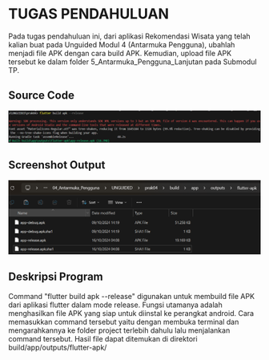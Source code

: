 # TUGAS PENDAHULUAN

Pada tugas pendahuluan ini, dari aplikasi Rekomendasi Wisata yang telah kalian buat pada Unguided Modul 4 (Antarmuka Pengguna), ubahlah menjadi file APK dengan cara build APK. Kemudian, upload file APK tersebut ke dalam folder 5_Antarmuka_Pengguna_Lanjutan pada Submodul TP.


## Source Code
![konsol](Dok/konsol.png)

## Screenshot Output
![output](Dok/output.png)

## Deskripsi Program
Command "flutter build apk --release" digunakan untuk membuild file APK dari aplikasi flutter dalam mode release. Fungsi utamanya adalah menghasilkan file APK yang siap untuk diinstal ke perangkat android. Cara memasukkan command tersebut yaitu dengan membuka terminal dan mengarahkannya ke folder project terlebih dahulu lalu menjalankan command tersebut. Hasil file dapat ditemukan di direktori build/app/outputs/flutter-apk/